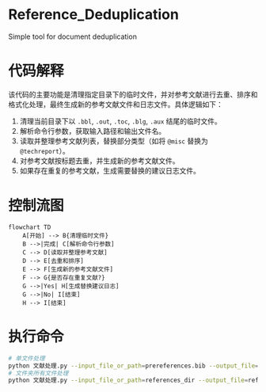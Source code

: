 # Reference_Deduplication
Simple tool for document deduplication

# 代码解释
该代码的主要功能是清理指定目录下的临时文件，并对参考文献进行去重、排序和格式化处理，最终生成新的参考文献文件和日志文件。具体逻辑如下：
1. 清理当前目录下以 `.bbl`, `.out`, `.toc`, `.blg`, `.aux` 结尾的临时文件。
2. 解析命令行参数，获取输入路径和输出文件名。
3. 读取并整理参考文献列表，替换部分类型（如将 `@misc` 替换为 `@techreport`）。
4. 对参考文献按标题去重，并生成新的参考文献文件。
5. 如果存在重复的参考文献，生成需要替换的建议日志文件。

# 控制流图
```mermaid
flowchart TD
    A[开始] --> B{清理临时文件}
    B -->|完成| C[解析命令行参数]
    C --> D[读取并整理参考文献]
    D --> E[去重和排序]
    E --> F[生成新的参考文献文件]
    F --> G{是否存在重复文献?}
    G -->|Yes| H[生成替换建议日志]
    G -->|No| I[结束]
    H --> I[结束]
```

# 执行命令

```bash
# 单文件处理
python 文献处理.py --input_file_or_path=prereferences.bib --output_file=references.bib
# 文件夹所有文件处理
python 文献处理.py --input_file_or_path=references_dir --output_file=references.bib
```
